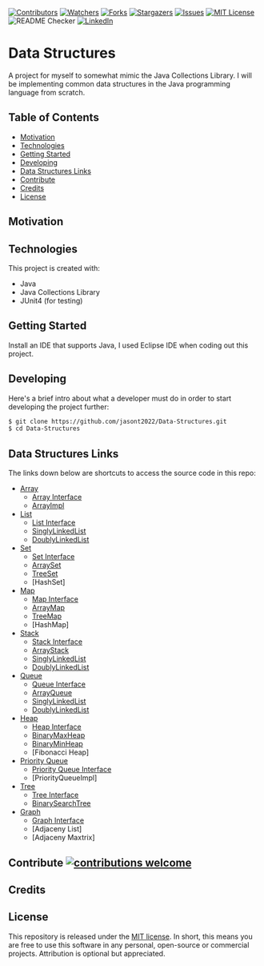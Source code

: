 [![Contributors][contributors-shield]][contributors-url]
[![Watchers][watchers-shield]][watchers-url]
[![Forks][forks-shield]][forks-url]
[![Stargazers][stars-shield]][stars-url]
[![Issues][issues-shield]][issues-url]
[![MIT License][license-shield]][license-url]
![README Checker](https://github.com/jasont2022/Data-Structures/workflows/README%20URL%20Checker/badge.svg)
[![LinkedIn][linkedin-shield]][linkedin-url]

# Data Structures
A project for myself to somewhat mimic the Java Collections Library. I will be implementing common data structures in the Java programming language from scratch.

## Table of Contents
* [Motivation](#motivation)
* [Technologies](#technologies)
* [Getting Started](#getting-started)
* [Developing](#developing)
* [Data Structures Links](#data-structures-links)
* [Contribute](#contribute)
* [Credits](#credits)
* [License](#license)

## Motivation

## Technologies
This project is created with:
* Java
* Java Collections Library
* JUnit4 \(for testing\)

## Getting Started
Install an IDE that supports Java, I used Eclipse IDE when coding out this project.

## Developing
Here's a brief intro about what a developer must do in order to start developing the project further:
```bash
$ git clone https://github.com/jasont2022/Data-Structures.git
$ cd Data-Structures
```

## Data Structures Links
The links down below are shortcuts to access the source code in this repo:
* [Array](https://github.com/jasont2022/Data-Structures/tree/master/src/main/array)
  * [Array Interface](https://github.com/jasont2022/Data-Structures/tree/master/src/main/array/Array.java)
  * [ArrayImpl](https://github.com/jasont2022/Data-Structures/tree/master/src/main/array/ArrayImpl.java)
* [List](https://github.com/jasont2022/Data-Structures/tree/master/src/main/list)
  * [List Interface](https://github.com/jasont2022/Data-Structures/tree/master/src/main/list/List.java)
  * [SinglyLinkedList](https://github.com/jasont2022/Data-Structures/tree/master/src/main/list/SinglyLinkedList.java)
  * [DoublyLinkedList](https://github.com/jasont2022/Data-Structures/tree/master/src/main/list/DoublyLinkedList.java)
* [Set](https://github.com/jasont2022/Data-Structures/tree/master/src/main/set)
  * [Set Interface](https://github.com/jasont2022/Data-Structures/tree/master/src/main/set/Set.java)
  * [ArraySet](https://github.com/jasont2022/Data-Structures/tree/master/src/main/set/ArraySet.java)
  * [TreeSet](https://github.com/jasont2022/Data-Structures/tree/master/src/main/set/TreeSet.java)
  * [HashSet]
* [Map](https://github.com/jasont2022/Data-Structures/tree/master/src/main/map)
  * [Map Interface](https://github.com/jasont2022/Data-Structures/tree/master/src/main/map/Map.java)
  * [ArrayMap](https://github.com/jasont2022/Data-Structures/tree/master/src/main/map/ArrayMap.java)
  * [TreeMap](https://github.com/jasont2022/Data-Structures/tree/master/src/main/map/TreeMap.java)
  * [HashMap]
* [Stack](https://github.com/jasont2022/Data-Structures/tree/master/src/main/stack)
  * [Stack Interface](https://github.com/jasont2022/Data-Structures/tree/master/src/main/stack/Stack.java)
  * [ArrayStack](https://github.com/jasont2022/Data-Structures/tree/master/src/main/stack/ArrayStack.java)
  * [SinglyLinkedList](https://github.com/jasont2022/Data-Structures/tree/master/src/main/list/SinglyLinkedList.java)
  * [DoublyLinkedList](https://github.com/jasont2022/Data-Structures/tree/master/src/main/list/DoublyLinkedList.java)
* [Queue](https://github.com/jasont2022/Data-Structures/tree/master/src/main/queue)
  * [Queue Interface](https://github.com/jasont2022/Data-Structures/tree/master/src/main/queue/Queue.java)
  * [ArrayQueue](https://github.com/jasont2022/Data-Structures/tree/master/src/main/queue/ArrayQueue.java)
  * [SinglyLinkedList](https://github.com/jasont2022/Data-Structures/tree/master/src/main/list/SinglyLinkedList.java)
  * [DoublyLinkedList](https://github.com/jasont2022/Data-Structures/tree/master/src/main/list/DoublyLinkedList.java)
* [Heap](https://github.com/jasont2022/Data-Structures/tree/master/src/main/heap)
  * [Heap Interface](https://github.com/jasont2022/Data-Structures/tree/master/src/main/heap/Heap.java)
  * [BinaryMaxHeap](https://github.com/jasont2022/Data-Structures/tree/master/src/main/heap/BinaryMaxHeap.java)
  * [BinaryMinHeap](https://github.com/jasont2022/Data-Structures/tree/master/src/main/heap/BinaryMinHeap.java)
  * [Fibonacci Heap]
* [Priority Queue](https://github.com/jasont2022/Data-Structures/tree/master/src/main/priorityqueue)
  * [Priority Queue Interface](https://github.com/jasont2022/Data-Structures/tree/master/src/main/priorityqueue/PriorityQueue.java)
  * [PriorityQueueImpl]
* [Tree](https://github.com/jasont2022/Data-Structures/tree/master/src/main/tree)
  * [Tree Interface](https://github.com/jasont2022/Data-Structures/tree/master/src/main/tree/Tree.java)
  * [BinarySearchTree](https://github.com/jasont2022/Data-Structures/tree/master/src/main/tree/BinarySearchTree.java)
* [Graph](https://github.com/jasont2022/Data-Structures/tree/master/src/main/graph)
  * [Graph Interface](https://github.com/jasont2022/Data-Structures/tree/master/src/main/graph/Graph.java)
  * [Adjaceny List]
  * [Adjaceny Maxtrix]

## Contribute [![contributions welcome](https://img.shields.io/badge/contributions-welcome-brightgreen.svg?style=flat)](issues-url)

## Credits

## License
This repository is released under the [MIT license](license-url). In short, this means you are free to use this software in any personal, open-source or commercial projects. Attribution is optional but appreciated.

<!-- Links -->
[contributors-shield]: https://img.shields.io/github/contributors/jasont2022/Data-Structures.svg?color=brightgreen&style=flat-square
[contributors-url]: https://github.com/jasont2022/Data-Structures/graphs/contributors
[watchers-shield]: https://img.shields.io/github/watchers/jasont2022/Data-Structures?style=flat-square
[watchers-url]: https://github.com/jasont2022/Data-Structures/watchers
[forks-shield]: https://img.shields.io/github/forks/jasont2022/Data-Structures.svg?style=flat-square
[forks-url]: https://github.com/jasont2022/Data-Structures/network/members
[stars-shield]: https://img.shields.io/github/stars/jasont2022/Data-Structures.svg?style=flat-square
[stars-url]: https://github.com/jasont2022/Data-Structures/stargazers
[issues-shield]: https://img.shields.io/github/issues/jasont2022/Data-Structures?color=success&style=flat-square
[issues-url]: https://github.com/jasont2022/Data-Structures/issues
[license-shield]: https://img.shields.io/github/license/jasont2022/Data-Structures.svg?style=flat-square
[license-url]: https://github.com/jasont2022/Data-Structures/blob/master/LICENSE
[linkedin-shield]: https://img.shields.io/badge/-LinkedIn-black.svg?style=flat-square&logo=linkedin&colorB=555
[linkedin-url]: https://linkedin.com/in/jasontran2022
